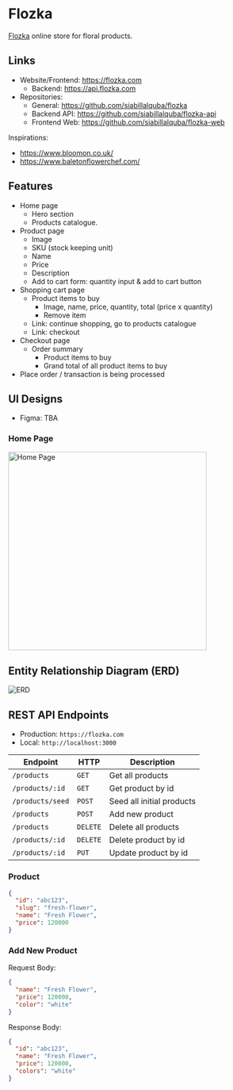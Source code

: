 # Flozka

[Flozka](https://flozka.com) online store for floral products.

## Links

- Website/Frontend: <https://flozka.com>
  - Backend: <https://api.flozka.com>
- Repositories:
  - General: <https://github.com/siabillalquba/flozka>
  - Backend API: <https://github.com/siabillalquba/flozka-api>
  - Frontend Web: <https://github.com/siabillalquba/flozka-web>

Inspirations:

- <https://www.bloomon.co.uk/>
- <https://www.baletonflowerchef.com/>

## Features

- Home page
  - Hero section
  - Products catalogue.
- Product page
  - Image
  - SKU (stock keeping unit)
  - Name
  - Price
  - Description
  - Add to cart form: quantity input & add to cart button
- Shopping cart page
  - Product items to buy
    - Image, name, price, quantity, total (price x quantity)
    - Remove item
  - Link: continue shopping, go to products catalogue
  - Link: checkout
- Checkout page
  - Order summary
    - Product items to buy
    - Grand total of all product items to buy
- Place order / transaction is being processed

## UI Designs

- Figma: TBA

### Home Page

<img alt="Home Page" src="./designs/home.jpg" width="400" />

## Entity Relationship Diagram (ERD)

![ERD](./diagrams/erd.svg)

## REST API Endpoints

- Production: `https://flozka.com`
- Local: `http://localhost:3000`

| Endpoint         | HTTP     | Description               |
| ---------------- | -------- | ------------------------- |
| `/products`      | `GET`    | Get all products          |
| `/products/:id`  | `GET`    | Get product by id         |
| `/products/seed` | `POST`   | Seed all initial products |
| `/products`      | `POST`   | Add new product           |
| `/products`      | `DELETE` | Delete all products       |
| `/products/:id`  | `DELETE` | Delete product by id      |
| `/products/:id`  | `PUT`    | Update product by id      |

### Product

```json
{
  "id": "abc123",
  "slug": "fresh-flower",
  "name": "Fresh Flower",
  "price": 120000
}
```

### Add New Product

Request Body:

```json
{
  "name": "Fresh Flower",
  "price": 120000,
  "color": "white"
}
```

Response Body:

```json
{
  "id": "abc123",
  "name": "Fresh Flower",
  "price": 120000,
  "colors": "white"
}
```

